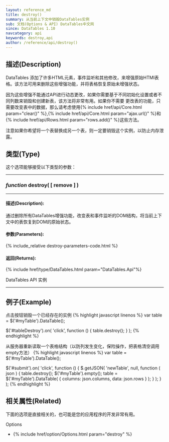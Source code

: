 ```yaml
---
layout: reference_md
title: destroy()
summary: 从当前上下文中销毁DataTables实例
sub: 文档(Options & API) DataTables中文网
since: DataTables 1.10
navcategory: api
keywords: destroy,api
author: /reference/api/destroy()
---
```



## 描述(Description)
DataTables 添加了许多HTML元素，事件监听和其他修改，来增强原始HTMl表格。该方法可用来删除这些增强功能，并将表格恢复原始未增强状态。

因为这些增强不能通过API进行动态更改，如果你需要基于不同初始化设置或者不同列数来销毁和创建新表，该方法将非常有用。如果你不需要
更改表的功能，只需要改变表中的数据，那么请考虑使用{% include href/api/Core.html param="clear()" %},{% include href/api/Core.html param="ajax.url()" %}和{% include href/api/Rows.html param="rows.add()" %}这些方法。

注意如果你希望将一个表替换成另一个表，则一定要销毁这个实例，以防止内存泄露。

## 类型(Type)
这个选项能够接受以下类型的参数：

---
    
### _function_ **destroy( [ remove ] )**   

---

#### 描述(Description):
通过删除所有DataTables增强功能，改变表和事件监听的DOM结构，将当前上下文中的表恢复到DOM的原始状态。
     
#### 参数(Parameters):
{% include_relative destroy-parameters-code.html %}

#### 返回(Returns):
{% include href/type/DataTables.html param="DataTables.Api"%}

DataTables API 实例

--- 
    
## 例子(Example)

点击按钮销毁一个已经存在的实例
{% highlight javascript linenos %}
var table = $('#myTable').DataTable();
 
$('#tableDestroy').on( 'click', function () {
    table.destroy();
} );
{% endhighlight %}


从服务器重新读取一个表格结构（以防列发生变化，保险操作，把表格清空调用empty方法）
{% highlight javascript linenos %}
var table = $('#myTable').DataTable();
 
$('#submit').on( 'click', function () {
    $.getJSON( 'newTable', null, function ( json ) {
        table.destroy();
        $('#myTable').empty();
        table = $('#myTable').DataTable( {
            columns: json.columns,
            data:    json.rows
        } );
    } );
} );
{% endhighlight %}



## 相关属性(Related)
下面的选项是直接相关的，也可能是您的应用程序的开发非常有用。

Options

- {% include href/option/Options.html param="destroy" %}


